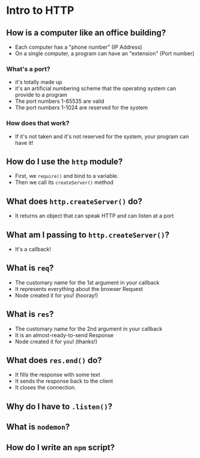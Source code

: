 # Intro to HTTP

## How is a computer like an office building?

- Each computer has a "phone number" (IP Address)
- On a single computer, a program can have an "extension" (Port number)

### What's a port?

- it's totally made up
- it's an artificial numbering scheme that the operating system can provide to a program
- The port numbers 1-65535 are valid
- The port numbers 1-1024 are reserved for the system

### How does that work?

- If it's not taken and it's not reserved for the system, your program can have it!

## How do I use the `http` module?

- First, we `require()` and bind to a variable.
- Then we call its `createServer()` method

## What does `http.createServer()` do?

- It returns an object that can speak HTTP and can listen at a port

## What am I passing to `http.createServer()`?

- It's a callback!

## What is `req`?

- The customary name for the 1st argument in your callback
- It represents everything about the browser Request
- Node created it for you! (hooray!)

## What is `res`?

- The customary name for the 2nd argument in your callback
- It is an almost-ready-to-send Response
- Node created it for you! (thanks!)

## What does `res.end()` do?

- It fills the response with some text
- It sends the response back to the client
- It closes the connection.

## Why do I have to `.listen()`?

## What is `nodemon`?

## How do I write an `npm` script?